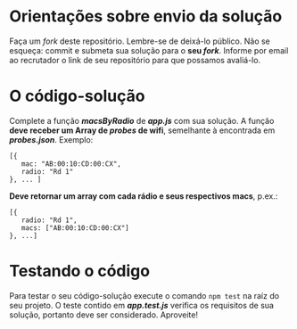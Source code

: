 # Orientações sobre envio da solução
Faça um _fork_ deste repositório. Lembre-se de deixá-lo público. Não se esqueça: commit e submeta sua solução para o **seu _fork_**. Informe por email ao recrutador o link de seu repositório para que possamos avaliá-lo.

# O código-solução
Complete a função **_macsByRadio_** de **_app.js_** com sua solução.
A função **deve receber um Array de _probes_ de wifi**, semelhante à encontrada em **_probes.json_**. Exemplo: 
 ``` 
 [{ 
    mac: "AB:00:10:CD:00:CX",
    radio: "Rd 1" 
 }, ... ]
 ```
 **Deve retornar um array com cada rádio e seus respectivos macs**, p.ex.:
 ```
 [{
    radio: "Rd 1", 
    macs: ["AB:00:10:CD:00:CX"] 
 }, ...]
 ```
# Testando o código
Para testar o seu código-solução execute o comando ```npm test``` na raíz do seu projeto. O teste contido em **_app.test.js_** verifica os requisitos de sua solução, portanto deve ser considerado.
Aproveite!